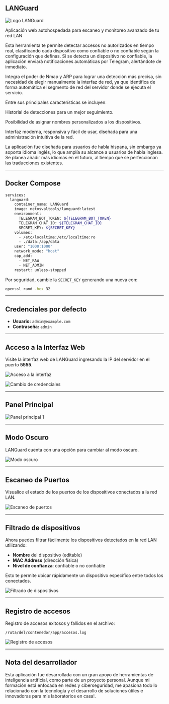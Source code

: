 ## LANGuard

![Logo LANGuard](https://github.com/user-attachments/assets/ccfb8364-edbd-457c-891c-6c8926a436a5)

Aplicación web autohospedada para escaneo y monitoreo avanzado de tu red LAN

Esta herramienta te permite detectar accesos no autorizados en tiempo real, clasificando cada dispositivo como confiable o no confiable según la configuración que definas.
Si se detecta un dispositivo no confiable, la aplicación enviará notificaciones automáticas por Telegram, alertándote de inmediato.

Integra el poder de Nmap y ARP para lograr una detección más precisa, sin necesidad de elegir manualmente la interfaz de red, ya que identifica de forma automática el segmento de red del servidor donde se ejecuta el servicio.

Entre sus principales características se incluyen:

Historial de detecciones para un mejor seguimiento.

Posibilidad de asignar nombres personalizados a los dispositivos.

Interfaz moderna, responsiva y fácil de usar, diseñada para una administración intuitiva de la red.

La aplicación fue diseñada para usuarios de habla hispana, sin embargo ya soporta idioma inglés, lo que amplía su alcance a usuarios de habla inglesa. Se planea añadir más idiomas en el futuro, al tiempo que se perfeccionan las traducciones existentes.

---

## Docker Compose

```bash
services:
  languard:
    container_name: LANGuard
    image: netosvaltools/languard:latest
    environment:
      TELEGRAM_BOT_TOKEN: ${TELEGRAM_BOT_TOKEN}
      TELEGRAM_CHAT_ID: ${TELEGRAM_CHAT_ID}
      SECRET_KEY: ${SECRET_KEY}
    volumes:
      - /etc/localtime:/etc/localtime:ro
      - ./data:/app/data
    user: "1000:1000"
    network_mode: "host"
    cap_add:
      - NET_RAW
      - NET_ADMIN
    restart: unless-stopped
```

Por seguridad, cambie la `SECRET_KEY` generando una nueva con:

```bash
openssl rand -hex 32
```

---

## Credenciales por defecto

- **Usuario:** `admin@example.com`
- **Contraseña:** `admin`

---

## Acceso a la Interfaz Web

Visite la interfaz web de LANGuard ingresando la IP del servidor en el puerto **5555**.

![Acceso a la interfaz](https://github.com/user-attachments/assets/887db6a3-177d-44c0-8db7-ce110dac4148)

![Cambio de credenciales](https://github.com/user-attachments/assets/09ab7175-e221-406c-bebe-19f4f0694cd1)

---

## Panel Principal

![Panel principal 1](https://github.com/user-attachments/assets/6e3820d6-d934-4448-9b1b-6b749f8acce2)


---

## Modo Oscuro

LANGuard cuenta con una opción para cambiar al modo oscuro.

![Modo oscuro](https://github.com/user-attachments/assets/17287226-3c79-4369-a9e3-a12df56983cc)


---

## Escaneo de Puertos

Visualice el estado de los puertos de los dispositivos conectados a la red LAN.

![Escaneo de puertos](https://github.com/user-attachments/assets/0ac480f1-e7b5-49ec-8f01-e6a7fce6f04b)


---

## Filtrado de dispositivos

Ahora puedes filtrar fácilmente los dispositivos detectados en la red LAN utilizando:

- **Nombre** del dispositivo (editable)
- **MAC Address** (dirección física)
- **Nivel de confianza**: confiable o no confiable

Esto te permite ubicar rápidamente un dispositivo específico entre todos los conectados.

![Filtrado de dispositivos](https://github.com/user-attachments/assets/cbca129f-c2aa-493b-946f-9bf703703874)

---

## Registro de accesos

Registro de accesos exitosos y fallidos en el archivo:

```
/ruta/del/contenedor/app/accesos.log
```

![Registro de accesos](https://github.com/user-attachments/assets/516e38d1-7ff7-4d5e-adee-a01ce55b9da8)


---

## Nota del desarrollador
Esta aplicación fue desarrollada con un gran apoyo de herramientas de inteligencia artificial, como parte de un proyecto personal.
Aunque mi formación está enfocada en redes y ciberseguridad, me apasiona todo lo relacionado con la tecnología y el desarrollo de soluciones útiles e innovadoras para mis laboratorios en casa!.



